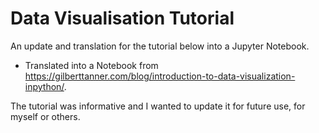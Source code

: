 # Data Visualisation Tutorial

An update and translation for the tutorial below into a Jupyter Notebook.
- Translated into a Notebook from https://gilberttanner.com/blog/introduction-to-data-visualization-inpython/.

The tutorial was informative and I wanted to update it for future use, for myself or others.
